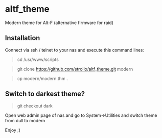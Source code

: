 # altf_theme
Modern theme for Alt-F (alternative firmware for raid)

Installation 
-----------------------------
Connect via ssh / telnet to your nas and execute this command lines:

> cd /usr/www/scripts

> git clone https://github.com/strollo/altf_theme.git modern

> cp modern/modern.thm .

Switch to darkest theme?
-----------------------------
> git checkout dark

Open web admin page of nas and go to System->Utilities and switch theme from dull to modern

Enjoy
   ;)
   
